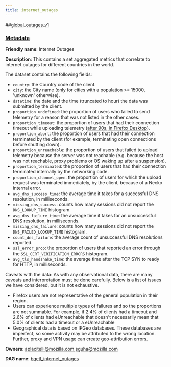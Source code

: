 ```yaml
---
title: internet_outages
---
```


##[global_outages_v1](https://github.com/mozilla/bigquery-etl/blob/master/sql/moz-fx-data-shared-prod/internet_outages/global_outages_v1)
### [Metadata](https://github.com/mozilla/bigquery-etl/blob/master/sql/moz-fx-data-shared-prod/internet_outages/global_outages_v1/metadata.yaml)

**Friendly name**: Internet Outages

**Description**: This contains a set aggregated metrics that correlate to internet
outages for different countries in the world.

The dataset contains the following fields:
  - `country`: the Country code of the client.
  - `city`: the City name (only for cities with a population >= 15000,
  'unknown' otherwise).
  - `datetime`: the date and the time (truncated to hour) the data was
  submitted by the client.
  - `proportion_undefined`: the proportion of users who failed to send
  telemetry for a reason that was not listed in the other cases.
  - `proportion_timeout`: the proportion of users that had their connection
  timeout while uploading telemetry 
  ([after 90s, in Firefox Desktop](
    https://searchfox.org/mozilla-central/rev/fa2df28a49883612bd7af4dacd80cdfedcccd2f6/toolkit/components/telemetry/app/TelemetrySend.jsm#81)).
  - `proportion_abort`: the proportion of users that had their connection
  terminated by the client (for example, terminating open connections before
  shutting down).
  - `proportion_unreachable`: the proportion of users that failed to upload
  telemetry because the server was not reachable (e.g. because the host was
  not reachable, proxy problems or OS waking up after a suspension).
  - `proportion_terminated`: the proportion of users that had their connection
  terminated internally by the networking code.
  - `proportion_channel_open`: the proportion of users for which the upload
  request was terminated immediately, by the client, because of a Necko
  internal error.
  - `avg_dns_success_time`: the average time it takes for a successful DNS
  resolution, in milliseconds.
  - `missing_dns_success`: counts how many sessions did not report the
  `DNS_LOOKUP_TIME` histogram.
  - `avg_dns_failure_time`: the average time it takes for an unsuccessful DNS
  resolution, in milliseconds.
  - `missing_dns_failure`: counts how many sessions did not report the
  `DNS_FAILED_LOOKUP_TIME` histogram.
  - `count_dns_failure`: the average count of unsuccessful DNS resolutions
  reported.
  - `ssl_error_prop`: the proportion of users that reported an error through
  the `SSL_CERT_VERIFICATION_ERRORS` histogram.
  - `avg_tls_handshake_time`: the average time after the TCP SYN to ready
  for HTTP, in milliseconds.

Caveats with the data:
As with any observational data, there are many caveats and interpretation must
be done carefully. Below is a list of issues we have considered, but it is not
exhaustive.
  - Firefox users are not representative of the general population in their
  region.
  - Users can experience multiple types of failures and so the proportions
  are not summable. For example, if 2.4% of clients had a timeout and 2.6% of
  clients had eUnreachable that doesn't necessarily mean that 5.0% of clients
  had a timeout or a eUnreachable
  - Geographical data is based on IPGeo databases. These databases are
  imperfect, so some activity may be attributed to the wrong location.
  Further, proxy and VPN usage can create geo-attribution errors.

**Owners**: [aplacitelli@mozilla.com](mailto:aplacitelli@mozilla.com),[sguha@mozilla.com](mailto:sguha@mozilla.com)

**DAG name**: [bqetl_internet_outages](https://github.com/mozilla/bigquery-etl/blob/master/dags/bqetl_internet_outages.py)

